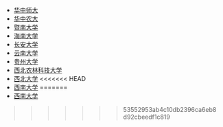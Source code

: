 * [华中师大](./华中师大.md)
* [华中农大](./华中农大.md)
* [暨南大学](./暨南大学.md)
* [海南大学](./海南大学.md)
* [长安大学](./长安大学.md)
* [云南大学](./云南大学.md)
* [贵州大学](./贵州大学.md)
* [西北农林科技大学](./西北农林科技大学.md)
* [西北大学](./西北大学.md)
<<<<<<< HEAD
* [西南大学](./西南大学.md)
=======
* [西南大学](./西南大学.md)
>>>>>>> 53552953ab4c10db2396ca6eb8d92cbeedf1c819
